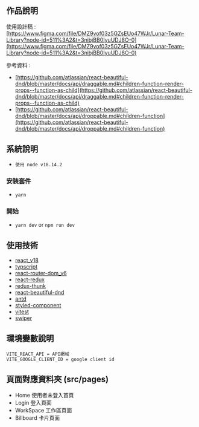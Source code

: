 ## 作品說明

使用設計稿 : [https://www.figma.com/file/DMZ9vof03z5GZsEUo47WJr/Lunar-Team-Library?node-id=511%3A2&t=3nibjBB0IyuUDJ8O-0](https://www.figma.com/file/DMZ9vof03z5GZsEUo47WJr/Lunar-Team-Library?node-id=511%3A2&t=3nibjBB0IyuUDJ8O-0)

參考資料 :

- [https://github.com/atlassian/react-beautiful-dnd/blob/master/docs/api/draggable.md#children-function-render-props--function-as-child](https://github.com/atlassian/react-beautiful-dnd/blob/master/docs/api/draggable.md#children-function-render-props--function-as-child)
- [https://github.com/atlassian/react-beautiful-dnd/blob/master/docs/api/droppable.md#children-function](https://github.com/atlassian/react-beautiful-dnd/blob/master/docs/api/droppable.md#children-function)

## 系統說明

- `使用 node v18.14.2`

### 安裝套件

- `yarn`

### 開始

- `yarn dev`  or  `npm run dev`



## 使用技術

- [react_v18](https://zh-hant.reactjs.org/)
- [typscript](https://www.typescriptlang.org/)
- [react-router-dom_v6](https://reactrouter.com/en/main)
- [react-redux](https://react-redux.js.org/)
- [redux-thunk](https://github.com/reduxjs/redux-thunk)
- [react-beautiful-dnd](https://github.com/atlassian/react-beautiful-dnd)
- [antd](https://ant.design/docs/react/introduce)
- [styled-component](https://styled-components.com/)
- [vitest](https://cn.vitest.dev/api/)
- [swiper](https://swiperjs.com/react)

## 環境變數說明

```env
VITE_REACT_API = API網域
VITE_GOOGLE_CLIENT_ID = google client id 
```

## 頁面對應資料夾 (src/pages)
- Home 使用者未登入首頁
- Login 登入頁面
- WorkSpace 工作區頁面
- Billboard 卡片頁面
